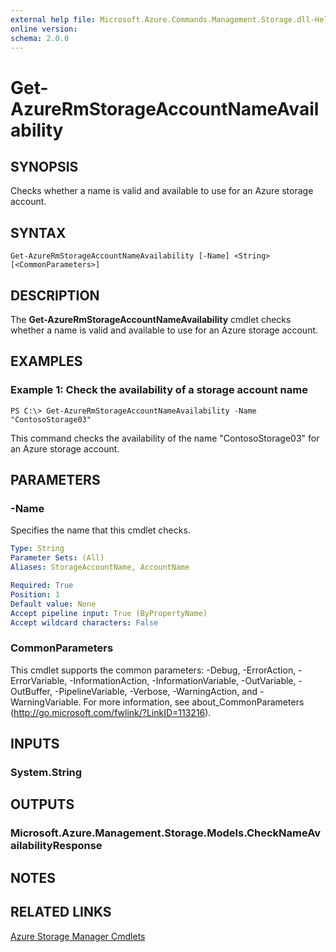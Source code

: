 ```yaml
---
external help file: Microsoft.Azure.Commands.Management.Storage.dll-Help.xml
online version:
schema: 2.0.0
---
```


# Get-AzureRmStorageAccountNameAvailability

## SYNOPSIS
Checks whether a name is valid and available to use for an Azure storage account.

## SYNTAX

```
Get-AzureRmStorageAccountNameAvailability [-Name] <String> [<CommonParameters>]
```

## DESCRIPTION
The **Get-AzureRmStorageAccountNameAvailability** cmdlet checks whether a name is valid and available to use for an Azure storage account.

## EXAMPLES

### Example 1: Check the availability of a storage account name
```
PS C:\> Get-AzureRmStorageAccountNameAvailability -Name "ContosoStorage03"
```

This command checks the availability of the name "ContosoStorage03" for an Azure storage account.

## PARAMETERS

### -Name
Specifies the name that this cmdlet checks.

```yaml
Type: String
Parameter Sets: (All)
Aliases: StorageAccountName, AccountName

Required: True
Position: 1
Default value: None
Accept pipeline input: True (ByPropertyName)
Accept wildcard characters: False
```

### CommonParameters
This cmdlet supports the common parameters: -Debug, -ErrorAction, -ErrorVariable, -InformationAction, -InformationVariable, -OutVariable, -OutBuffer, -PipelineVariable, -Verbose, -WarningAction, and -WarningVariable. For more information, see about_CommonParameters (http://go.microsoft.com/fwlink/?LinkID=113216).

## INPUTS

### System.String

## OUTPUTS

### Microsoft.Azure.Management.Storage.Models.CheckNameAvailabilityResponse

## NOTES

## RELATED LINKS

[Azure Storage Manager Cmdlets](./AzureRM.Storage.md)

